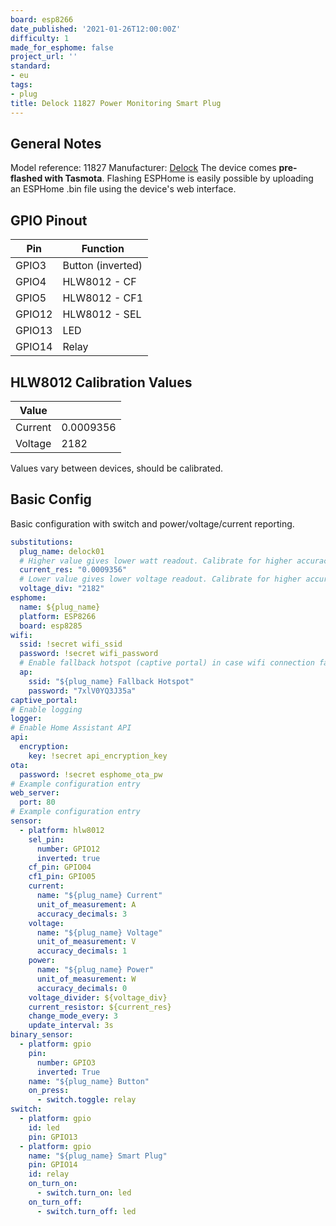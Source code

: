```yaml
---
board: esp8266
date_published: '2021-01-26T12:00:00Z'
difficulty: 1
made_for_esphome: false
project_url: ''
standard:
- eu
tags:
- plug
title: Delock 11827 Power Monitoring Smart Plug
---
```


## General Notes

Model reference: 11827
Manufacturer: [Delock](https://www.delock.de/produkte/G_11827/merkmale.html)
The device comes **pre-flashed with Tasmota**.
Flashing ESPHome is easily possible by uploading an ESPHome .bin file using the device's web interface.

## GPIO Pinout

| Pin    | Function          |
| ------ | ----------------- |
| GPIO3  | Button (inverted) |
| GPIO4  | HLW8012 - CF      |
| GPIO5  | HLW8012 - CF1     |
| GPIO12 | HLW8012 - SEL     |
| GPIO13 | LED               |
| GPIO14 | Relay             |

## HLW8012 Calibration Values

| Value   |           |
| ------- | --------- |
| Current | 0.0009356 |
| Voltage | 2182      |
Values vary between devices, should be calibrated.

## Basic Config

Basic configuration with switch and power/voltage/current reporting.
```yaml
substitutions:
  plug_name: delock01
  # Higher value gives lower watt readout. Calibrate for higher accuracy.
  current_res: "0.0009356"
  # Lower value gives lower voltage readout. Calibrate for higher accuracy.
  voltage_div: "2182"
esphome:
  name: ${plug_name}
  platform: ESP8266
  board: esp8285
wifi:
  ssid: !secret wifi_ssid
  password: !secret wifi_password
  # Enable fallback hotspot (captive portal) in case wifi connection fails
  ap:
    ssid: "${plug_name} Fallback Hotspot"
    password: "7xlV0YQ3J35a"
captive_portal:
# Enable logging
logger:
# Enable Home Assistant API
api:
  encryption:
    key: !secret api_encryption_key
ota:
  password: !secret esphome_ota_pw
# Example configuration entry
web_server:
  port: 80
# Example configuration entry
sensor:
  - platform: hlw8012
    sel_pin:
      number: GPIO12
      inverted: true
    cf_pin: GPIO04
    cf1_pin: GPIO05
    current:
      name: "${plug_name} Current"
      unit_of_measurement: A
      accuracy_decimals: 3
    voltage:
      name: "${plug_name} Voltage"
      unit_of_measurement: V
      accuracy_decimals: 1
    power:
      name: "${plug_name} Power"
      unit_of_measurement: W
      accuracy_decimals: 0
    voltage_divider: ${voltage_div}
    current_resistor: ${current_res}
    change_mode_every: 3
    update_interval: 3s
binary_sensor:
  - platform: gpio
    pin:
      number: GPIO3
      inverted: True
    name: "${plug_name} Button"
    on_press:
      - switch.toggle: relay
switch:
  - platform: gpio
    id: led
    pin: GPIO13
  - platform: gpio
    name: "${plug_name} Smart Plug"
    pin: GPIO14
    id: relay
    on_turn_on:
      - switch.turn_on: led
    on_turn_off:
      - switch.turn_off: led
```